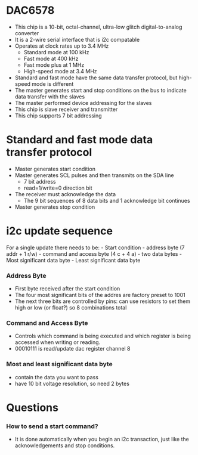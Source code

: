 # DAC6578

- This chip is a 10-bit, octal-channel, ultra-low glitch digital-to-analog converter
- It is a 2-wire serial interface that is i2c compatable 
- Operates at clock rates up to 3.4 MHz
    - Standard mode at 100 kHz
    - Fast mode at 400 kHz
    - Fast mode plus at 1 MHz
    - High-speed mode at 3.4 MHz
- Standard and fast mode have the same data transfer protocol, but high-speed mode is different
- The master generates start and stop conditions on the bus to indicate data transfer with the slaves
- The master performed device addressing for the slaves
- This chip is slave receiver and transmitter
- This chip supports 7 bit addressing  

# Standard and fast mode data transfer protocol

- Master generates start condition
- Master generates SCL pulses and then transmits on the SDA line
    - 7 bit address
    - read=1/write=0 direction bit
- The receiver must acknowledge the data 
    - The 9 bit sequences of 8 data bits and 1 acknowledge bit continues
- Master generates stop condition

# i2c update sequence

For a single update there needs to be:
    - Start condition
    - address byte (7 addr + 1 r/w)
    - command and access byte (4 c + 4 a) 
    - two data bytes 
        - Most significant data byte
        - Least significant data byte

### Address Byte

- First byte received after the start condition
- The four most significant bits of the addres are factory preset to 1001
- The next three bits are controlled by pins: can use resistors to set them high or low (or float?) so 8 combinations total

### Command and Access Byte

- Controls which command is being executed and which register is being accessed when writing or reading. 
- 00010111 is read/update dac register channel 8 

### Most and least significant data byte

- contain the data you want to pass
- have 10 bit voltage resolution, so need 2 bytes

# Questions

### How to send a start command?

- It is done automatically when you begin an i2c transaction, just like the acknowledgements and stop conditions.
